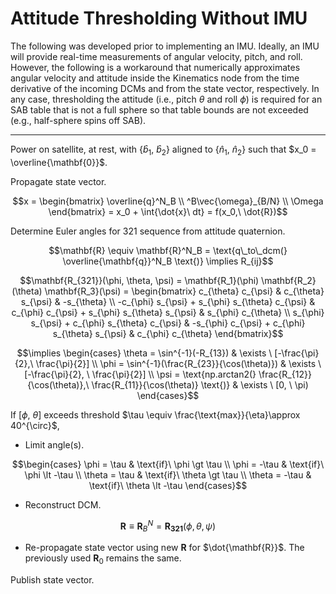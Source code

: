 # Attitude Thresholding Without IMU

The following was developed prior to implementing an IMU. Ideally, an IMU will provide real-time measurements of angular velocity, pitch, and roll. However, the following is a workaround that numerically approximates angular velocity and attitude inside the Kinematics node from the time derivative of the incoming DCMs and from the state vector, respectively. In any case, thresholding the attitude (i.e., pitch $\theta$ and roll $\phi$) is required for an SAB table that is not a full sphere so that table bounds are not exceeded (e.g., half-sphere spins off SAB).

---

Power on satellite, at rest, with $\{ \hat{b}_1,\ \hat{b}_2 \}$ aligned to $\{ \hat{n}_1,\ \hat{n}_2 \}$ such that $x_0 = \overline{\mathbf{0}}$.

Propagate state vector.

```math
x = \begin{bmatrix} \overline{q}^N_B \\ ^B\vec{\omega}_{B/N} \\ \Omega \end{bmatrix} = x_0 + \int{\dot{x}\ dt} = f(x_0,\ \dot{R})
```

Determine Euler angles for 321 sequence from attitude quaternion.

```math
\mathbf{R} \equiv \mathbf{R}^N_B = \text{q\_to\_dcm(} \overline{\mathbf{q}}^N_B \text{)} \implies R_{ij}
```

```math
\mathbf{R_{321}}(\phi, \theta, \psi) = \mathbf{R_1}(\phi) \mathbf{R_2}(\theta) \mathbf{R_3}(\psi) = \begin{bmatrix} c_{\theta} c_{\psi} & c_{\theta} s_{\psi} & -s_{\theta} \\ -c_{\phi} s_{\psi} + s_{\phi} s_{\theta} c_{\psi} & c_{\phi} c_{\psi} + s_{\phi} s_{\theta} s_{\psi} & s_{\phi} c_{\theta} \\ s_{\phi} s_{\psi} + c_{\phi} s_{\theta} c_{\psi} & -s_{\phi} c_{\psi} + c_{\phi} s_{\theta} s_{\psi} & c_{\phi} c_{\theta} \end{bmatrix}
```

```math
\implies \begin{cases} \theta = \sin^{-1}(-R_{13}) & \exists \ [-\frac{\pi}{2},\ \frac{\pi}{2}] \\ \phi = \sin^{-1}(\frac{R_{23}}{\cos(\theta)}) & \exists \ [-\frac{\pi}{2}, \ \frac{\pi}{2}] \\ \psi = \text{np.arctan2(} \frac{R_{12}}{\cos(\theta)},\ \frac{R_{11}}{\cos(\theta)} \text{)} & \exists \ [0, \ \pi) \end{cases}
```

If $[\phi,\ \theta]$ exceeds threshold $\tau \equiv \frac{\text{max}}{\eta}\approx 40^{\circ}$,
- Limit angle(s).

```math
\begin{cases} \phi = \tau & \text{if}\ \phi \gt \tau \\ \phi = -\tau & \text{if}\ \phi \lt -\tau \\ \theta = \tau & \text{if}\ \theta \gt \tau \\ \theta = -\tau & \text{if}\ \theta \lt -\tau \end{cases}
```

- Reconstruct DCM.

```math
\mathbf{R} \equiv \mathbf{R}^N_B = \mathbf{R_{321}}(\phi, \theta, \psi)
```

- Re-propagate state vector using new $\mathbf{R}$ for $\dot{\mathbf{R}}$. The previously used $\mathbf{R}_0$ remains the same.

Publish state vector.
